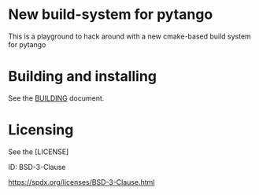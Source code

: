 # New build-system for pytango

This is a playground to hack around with a new cmake-based build system for pytango

# Building and installing

See the [BUILDING](BUILDING.md) document.

# Licensing

See the [LICENSE]

ID: BSD-3-Clause

https://spdx.org/licenses/BSD-3-Clause.html

